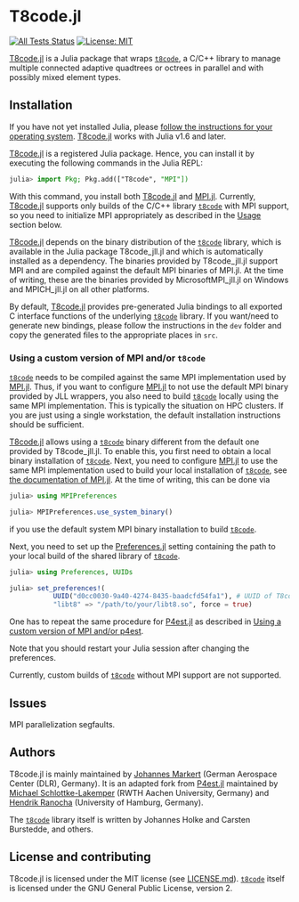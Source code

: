 # T8code.jl

[![All Tests Status](https://github.com/DLR-AMR/T8code.jl/actions/workflows/test.yml/badge.svg)](https://github.com/DLR-AMR/T8code.jl/actions/workflows/test.yml)
[![License: MIT](https://img.shields.io/badge/License-MIT-success.svg)](https://opensource.org/licenses/MIT)


[T8code.jl](https://github.com/DLR-AMR/T8code.jl) is a Julia package
that wraps [`t8code`](https://github.com/DLR-AMR/t8code), a C/C++ library to manage
multiple connected adaptive quadtrees or octrees in parallel and with possibly mixed
element types.

## Installation

If you have not yet installed Julia, please [follow the instructions for your
operating system](https://julialang.org/downloads/platform/).
[T8code.jl](https://github.com/DLR-AMR/T8code.jl) works with Julia v1.6
and later.

[T8code.jl](https://github.com/DLR-AMR/T8code.jl) is a registered Julia
package. Hence, you can install it by executing the following commands in the
Julia REPL:

```julia
julia> import Pkg; Pkg.add(["T8code", "MPI"])
```

With this command, you install both
[T8code.jl](https://github.com/DLR-AMR/T8code.jl) and
[MPI.jl](https://github.com/JuliaParallel/MPI.jl).
Currently, [T8code.jl](https://github.com/DLR-AMR/T8code.jl) supports
only builds of the C/C++ library [`t8code`](https://github.com/DLR-AMR/t8code)
with MPI support, so you need to initialize MPI appropriately as described
in the [Usage](#usage) section below.

[T8code.jl](https://github.com/DLR-AMR/T8code.jl) depends on the binary
distribution of the [`t8code`](https://github.com/DLR-AMR/t8code) library,
which is available in the Julia package T8code\_jll.jl and which is automatically
installed as a dependency. The binaries provided by T8code\_jll.jl support MPI
and are compiled against the default MPI binaries of MPI.jl. At the time of
writing, these are the binaries provided by MicrosoftMPI\_jll.jl on Windows and
MPICH\_jll.jl on all other platforms.

By default, [T8code.jl](https://github.com/DLR-AMR/T8code.jl) provides
pre-generated Julia bindings to all exported C interface functions of the underlying
[`t8code`](https://github.com/DLR-AMR/t8code) library. If you want/need to
generate new bindings, please follow the instructions in the `dev` folder and
copy the generated files to the appropriate places in `src`.

### Using a custom version of MPI and/or `t8code`

[`t8code`](https://github.com/DLR-AMR/t8code) needs to be compiled against the
same MPI implementation used by
[MPI.jl](https://github.com/JuliaParallel/MPI.jl). Thus, if you want to
configure [MPI.jl](https://github.com/JuliaParallel/MPI.jl) to not use the
default MPI binary provided by JLL wrappers, you also need to build
[`t8code`](https://github.com/DLR-AMR/t8code) locally using the same MPI
implementation. This is typically the situation on HPC clusters. If you are
just using a single workstation, the default installation instructions should
be sufficient.

[T8code.jl](https://github.com/DLR-AMR/T8code.jl) allows using a
[`t8code`](https://github.com/DLR-AMR/t8code) binary different from the default
one provided by T8code\_jll.jl.
To enable this, you first need to obtain a local binary installation of
[`t8code`](https://github.com/DLR-AMR/t8code). Next, you need to configure
[MPI.jl](https://github.com/JuliaParallel/MPI.jl) to use the same MPI
implementation used to build your local installation of
[`t8code`](https://github.com/DLR-AMR/t8code), see
[the documentation of MPI.jl](https://juliaparallel.org/MPI.jl/stable/configuration/).
At the time of writing, this can be done via

```julia
julia> using MPIPreferences

julia> MPIPreferences.use_system_binary()
```

if you use the default system MPI binary installation to build
[`t8code`](https://github.com/DLR-AMR/t8code).

Next, you need to set up the
[Preferences.jl](https://github.com/JuliaPackaging/Preferences.jl)
setting containing the path to your local build of the shared library of
[`t8code`](https://github.com/DLR-AMR/t8code).

```julia
julia> using Preferences, UUIDs

julia> set_preferences!(
           UUID("d0cc0030-9a40-4274-8435-baadcfd54fa1"), # UUID of T8code.jl
           "libt8" => "/path/to/your/libt8.so", force = true)
```

One has to repeat the same procedure for [P4est.jl](https://github.com/trixi-framework/P4est.jl)
as described in [Using a custom version of MPI and/or p4est](https://github.com/trixi-framework/P4est.jl#using-a-custom-version-of-mpi-andor-p4est).

Note that you should restart your Julia session after changing the preferences.

Currently, custom builds of [`t8code`](https://github.com/DLR-AMR/t8code)
without MPI support are not supported.

## Issues

MPI parallelization segfaults.

## Authors

T8code.jl is mainly maintained by [Johannes Markert](https://jmark.de) (German
Aerospace Center (DLR), Germany).  It is an adapted fork from
[P4est.jl](https://github.com/trixi-framework/P4est.jl) maintained by [Michael
Schlottke-Lakemper](https://lakemper.eu) (RWTH Aachen University, Germany) and
[Hendrik Ranocha](https://ranocha.de) (University of Hamburg, Germany).

The [`t8code`](https://github.com/DLR-AMR/t8code) library itself is written by
Johannes Holke and Carsten Burstedde, and others.

## License and contributing

T8code.jl is licensed under the MIT license (see [LICENSE.md](LICENSE.md)).
[`t8code`](https://github.com/DLR-AMR/t8code) itself is licensed under the GNU
General Public License, version 2.
